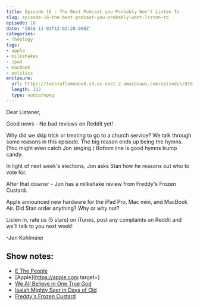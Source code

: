 ```yaml
---
title: Episode 16 - The Best Podcast you Probably Won't Listen To
slug: episode-16-the-best-podcast-you-probably-wont-listen-to
episode: 16
date: '2018-11-01T12:02:28.000Z'
categories:
- Theology
tags:
- apple
- milkshakes
- ipad
- macbook
- politics
enclosure:
  url: https://twistoflemonpod.s3.us-east-2.amazonaws.com/episodes/016-lwatol-20181101.mp3
  length: 222
  type: audio/mpeg
---
```


Dear Listener,

Good news - No bad reviews on Reddit yet!

Why did we skip trick or treating to go to a church service? We talk through some reasons in this episode. The big reason ends up being the hymns. (You might even catch Jon singing.) Bottom line is good hymns trump candy.

In light of next week's elections, Jon asks Stan how he reasons out who to vote for.

After that downer - Jon has a milkshake review from Freddy's Frozen Custard.

Apple announced new hardware for the iPad Pro, Mac mini, and MacBook Air. Did Stan order anything? Why or why not?

Listen in, rate us (5 stars) on iTunes, post any complaints on Reddit and we'll talk to you next week!

\-Jon Kohlmeier

## Show notes:

- [E The People](http://ethepeople.org)
- [Apple](https://apple.com target=)
- [We All Believe in One True God](https://youtu.be/O9VolOFsnPI)
- [Isaiah Mighty Seer in Days of Old](https://youtu.be/R-pswaKCDW0)
- [Freddy's Frozen Custard](https://freddysusa.com)
